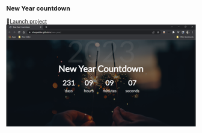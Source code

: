 ### New Year countdown

🚀[Launch project](https://sharpadder.github.io/new-year/)
![](https://github.com/SharpAdder/new-year/blob/master/NewYear.png)
